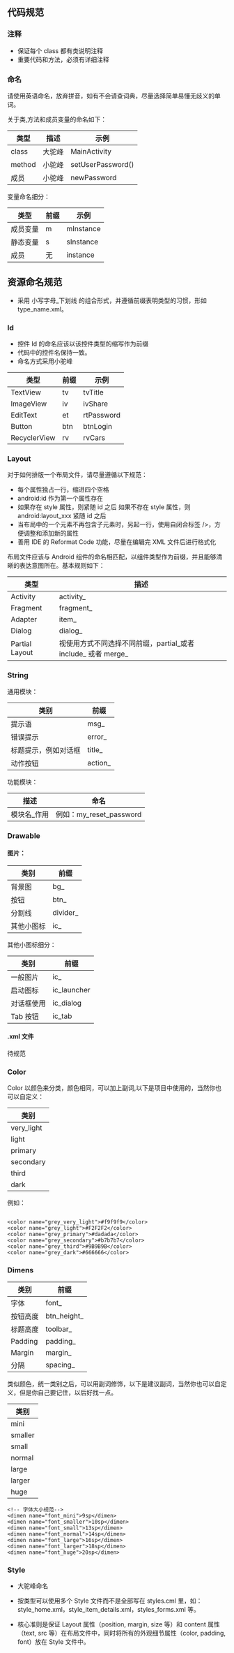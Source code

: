 ## 代码规范

### 注释
- 保证每个 class 都有类说明注释
- 重要代码和方法，必须有详细注释

### 命名

请使用英语命名，放弃拼音，如有不会请查词典，尽量选择简单易懂无歧义的单词。

关于类,方法和成员变量的命名如下：

|类型|描述|示例|
|---|---|---|
|class|大驼峰|MainActivity|
|method|小驼峰|setUserPassword()|
|成员|小驼峰|newPassword|

变量命名细分：

|类型|前缀|示例|
|---|---|---|
|成员变量|m|mInstance|
|静态变量|s|sInstance|
|成员|无|instance|


## 资源命名规范
- 采用 小写字母_下划线 的组合形式，并遵循前缀表明类型的习惯，形如 type_name.xml。

### Id

- 控件 Id 的命名应该以该控件类型的缩写作为前缀
- 代码中的控件名保持一致。
- 命名方式采用小驼峰

|类型|前缀|示例|
|---|---|---|
|TextView	|tv|tvTitle|
|ImageView	|iv|ivShare|
|EditText	|et|rtPassword|
|Button	|btn|btnLogin|
|RecyclerView	|rv|rvCars|


### Layout

对于如何排版一个布局文件，请尽量遵循以下规范：

- 每个属性独占一行，缩进四个空格
- android:id 作为第一个属性存在
- 如果存在 style 属性，则紧随 id 之后
如果不存在 style 属性，则 android:layout_xxx 紧随 id 之后
- 当布局中的一个元素不再包含子元素时，另起一行，使用自闭合标签 />，方便调整和添加新的属性
- 善用 IDE 的 Reformat Code 功能，尽量在编辑完 XML 文件后进行格式化


布局文件应该与 Android 组件的命名相匹配，以组件类型作为前缀，并且能够清晰的表达意图所在。基本规则如下：   

|类型|描述|
|---|---|
|Activity|activity_|
|Fragment|fragment_|
|Adapter|item_|
|Dialog|dialog_|
|Partial Layout |视使用方式不同选择不同前缀，partial_或者 include_ 或者 merge_|



### String

通用模块：

|类别|前缀|
|---|---|
|提示语|msg_|
|错误提示|error_|
|标题提示，例如对话框|title_|
|动作按钮|action_|

功能模块：

|描述|命名|
|----|----|
|模块名_作用| 例如：my_reset_password|

### Drawable

#### 图片：

|类别|前缀|
|---|---|
|背景图|bg_|
|按钮|btn_|
|分割线|divider_|
|其他小图标|ic_|


其他小图标细分：

|类别|前缀|
|---|---|
|一般图片|ic_|
|启动图标|ic_launcher|
|对话框使用|ic_dialog|
|Tab 按钮|ic_tab|


#### .xml 文件

待规范

### Color

Color 以颜色来分类，颜色相同，可以加上副词,以下是项目中使用的，当然你也可以自定义：

|类别|
|---|
|very_light|
|light|
|primary|
|secondary|
|third|
|dark|


例如：

```

<color name="grey_very_light">#f9f9f9</color>
<color name="grey_light">#F2F2F2</color>
<color name="grey_primary">#dadada</color>
<color name="grey_secondary">#b7b7b7</color>
<color name="grey_third">#9B9B9B</color>
<color name="grey_dark">#666666</color>

```


### Dimens


|类别|前缀|
|---|---|
|字体|font_|
|按钮高度|btn_height_|
|标题高度|toolbar_|
|Padding|padding_|
|Margin|margin_|
|分隔|spacing_|


类似颜色，统一类别之后，可以用副词修饰，以下是建议副词，当然你也可以自定义，但是你自己要记住，以后好找一点。

|类别|
|---|
|mini|
|smaller|
|small|
|normal|
|large|
|larger|
|huge|

```
<!-- 字体大小规范-->
<dimen name="font_mini">9sp</dimen>
<dimen name="font_smaller">10sp</dimen>
<dimen name="font_small">13sp</dimen>
<dimen name="font_normal">14sp</dimen>
<dimen name="font_large">16sp</dimen>
<dimen name="font_larger">18sp</dimen>
<dimen name="font_huge">20sp</dimen>

```


### Style

- 大驼峰命名
- 按类型可以使用多个 Style 文件而不是全部写在 styles.cml 里，如：style_home.xml，style_item_details.xml，styles_forms.xml 等。

- 核心准则是保证 Layout 属性（position, margin, size 等）和 content 属性（text, src 等）在布局文件中，同时将所有的外观细节属性（color, padding, font）放在 Style 文件中。
